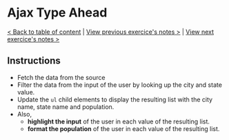 # Ajax Type Ahead

[< Back to table of content](../README.md) |
[View previous exercice's notes >](../05-Flex.Panel.Gallery/Notes.md) |
[View next exercice's notes >](../07-Array.Cardio.Day.2/Notes.md)

## Instructions

- Fetch the data from the source
- Filter the data from the input of the user by looking up the city and state value.
- Update the `ul` child elements to display the resulting list with the city name, state name and population.
- Also,
  - **highlight the input** of the user in each value of the resulting list.
  - **format the population** of the user in each value of the resulting list.
